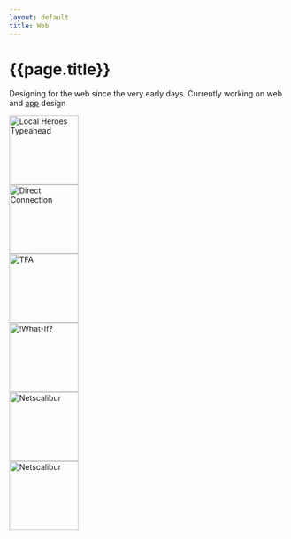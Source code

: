 ```yaml
---
layout: default
title: Web
---
```


# {{page.title}}

Designing for the web since the very early days. Currently working on web and [app](apps) design

<div class="grid">
   <div>
   		<a href="web/typeahead">
			<img src="/method/assets/thumbs/typeahead.webp" width="125px" height="125px" alt="Local Heroes Typeahead" />
		</a>
   	</div>
   <div>
  	 <a href="web/direct-connection">
			<img src="/method/assets/thumbs/direct-connection.webp" width="125px" height="125px" alt="Direct Connection" />
		</a>
  	</div>
   <div>
   		<a href="web/tfa">
			<img src="/method/assets/thumbs/tfa.webp" width="125px" height="125px" alt="TFA" />
		</a>
	</div>
	<div>
		<a href="web/what-if">
			<img src="/method/assets/thumbs/what-if.webp" width="125px" height="125px" alt="!What-If?" />
		</a>
	</div>
	<div>
		<a href="web/netscalibur">
			<img src="/method/assets/thumbs/netscalibur.webp" width="125px" height="125px" alt="Netscalibur" />
		</a>
	</div>
	<div>
		<a href="web/misc">
			<img src="/method/assets/thumbs/misc.webp" width="125px" height="125px" alt="Netscalibur" />
		</a>
	</div>
</div>